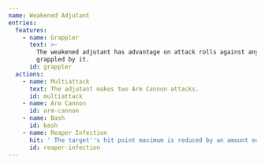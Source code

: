 ```yaml
---
name: Weakened Adjutant
entries:
  features:
    - name: Grappler
      text: >-
        The weakened adjutant has advantage on attack rolls against any creature
        grappled by it.
      id: grappler
  actions:
    - name: Multiattack
      text: The adjutant makes two Arm Cannon attacks.
      id: multiattack
    - name: Arm Cannon
      id: arm-cannon
    - name: Bash
      id: bash
    - name: Reaper Infection
      hit: ' The target''s hit point maximum is reduced by an amount equal to the necrotic damage taken'
      id: reaper-infection
---
```

